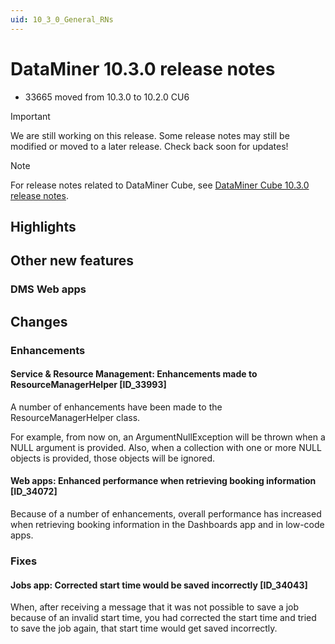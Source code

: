 ```yaml
---
uid: 10_3_0_General_RNs
---
```


# DataMiner 10.3.0 release notes

- 33665 moved from 10.3.0 to 10.2.0 CU6

> [!IMPORTANT]
> We are still working on this release. Some release notes may still be modified or moved to a later release. Check back soon for updates!

> [!NOTE]
> For release notes related to DataMiner Cube, see [DataMiner Cube 10.3.0 release notes](xref:10_3_0_Cube_RNs).

## Highlights

## Other new features

### DMS Web apps

## Changes

### Enhancements

#### Service & Resource Management: Enhancements made to ResourceManagerHelper [ID_33993]

<!-- Main Release Version 10.3.0 - Feature Release Version 10.2.9 -->

A number of enhancements have been made to the ResourceManagerHelper class.

For example, from now on, an ArgumentNullException will be thrown when a NULL argument is provided. Also, when a collection with one or more NULL objects is provided, those objects will be ignored.

#### Web apps: Enhanced performance when retrieving booking information [ID_34072]

<!-- Main Release Version 10.3.0 - Feature Release Version 10.2.9 -->

Because of a number of enhancements, overall performance has increased when retrieving booking information in the Dashboards app and in low-code apps.

### Fixes

#### Jobs app: Corrected start time would be saved incorrectly [ID_34043]

<!-- Main Release Version 10.3.0 - Feature Release Version 10.2.9 -->

When, after receiving a message that it was not possible to save a job because of an invalid start time, you had corrected the start time and tried to save the job again, that start time would get saved incorrectly.

